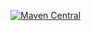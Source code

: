 [![Maven Central](https://maven-badges.herokuapp.com/maven-central/io.github.marmer.testutils/hamcrest-matcher-generator-maven-plugin/badge.svg)](https://maven-badges.herokuapp.com/maven-central/io.github.marmer.testutils/hamcrest-matcher-generator-maven-plugin)